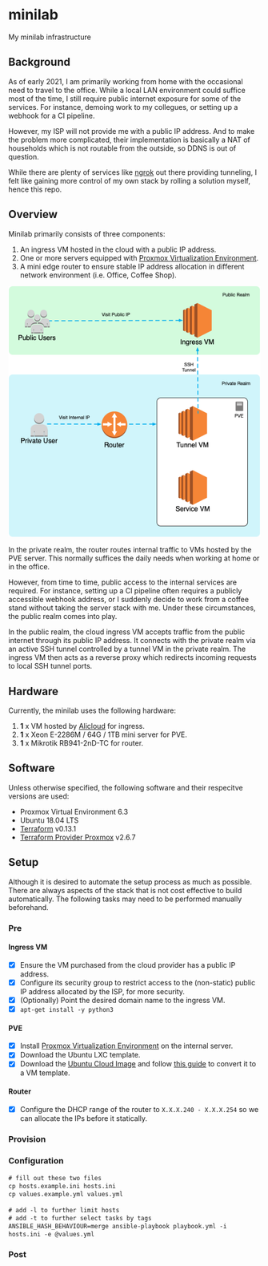 # minilab

My minilab infrastructure

## Background

As of early 2021, I am primarily working from home with the occasional need to travel to the office. While a local LAN environment could suffice most of the time, I still require public internet exposure for some of the services. For instance, demoing work to my collegues, or setting up a webhook for a CI pipeline. 

However, my ISP will not provide me with a public IP address. And to make the problem more complicated, their implementation is basically a NAT of households which is not routable from the outside, so DDNS is out of question. 

While there are plenty of services like [ngrok](https://ngrok.com) out there providing tunneling, I felt like gaining more control of my own stack by rolling a solution myself, hence this repo.

## Overview

Minilab primarily consists of three components:

1. An ingress VM hosted in the cloud with a public IP address.
2. One or more servers equipped with [Proxmox Virtualization Environment](https://www.proxmox.com/en/proxmox-ve).
3. A mini edge router to ensure stable IP address allocation in different network environment (i.e. Office, Coffee Shop).

![Arch Diagram](assets/arch/diagram.png)

In the private realm, the router routes internal traffic to VMs hosted by the PVE server. This normally suffices the daily needs when working at home or in the office.

However, from time to time, public access to the internal services are required. For instance, setting up a CI pipeline often requires a publicly accessible webhook address, or I suddenly decide to work from a coffee stand without taking the server stack with me. Under these circumstances, the public realm comes into play.


In the public realm, the cloud ingress VM accepts traffic from the public internet through its public IP address. It connects with the private realm via an active SSH tunnel controlled by a tunnel VM in the private realm. The ingress VM then acts as a reverse proxy which redirects incoming requests to local SSH tunnel ports.

## Hardware

Currently, the minilab uses the following hardware:

1. <b>1</b> x VM hosted by [Alicloud](https://aliyun.com) for ingress.
2. <b>1</b> x Xeon E-2286M / 64G / 1TB mini server for PVE.
3. <b>1</b> x Mikrotik RB941-2nD-TC for router.

## Software

Unless otherwise specified, the following software and their respecitve versions are used:
- Proxmox Virtual Environment 6.3
- Ubuntu 18.04 LTS
- [Terraform](https://terraform.io) v0.13.1
- [Terraform Provider Proxmox](https://github.com/Telmate/terraform-provider-proxmox) v2.6.7

## Setup

Although it is desired to automate the setup process as much as possible. There are always aspects of the stack that is not cost effective to build automatically. The following tasks may need to be performed manually beforehand.

### Pre

<h4>Ingress VM</h4>

- [x] Ensure the VM purchased from the cloud provider has a public IP address.
- [x] Configure its security group to restrict access to the (non-static)
public IP address allocated by the ISP, for more security.
- [x] (Optionally) Point the desired domain name to the ingress VM.
- [x] `apt-get install -y python3`

<h4>PVE</h4>

- [x] Install [Proxmox Virtualization Environment](https://www.proxmox.com/en/proxmox-ve) on the internal server.
- [x] Download the Ubuntu LXC template.
- [x] Download the [Ubuntu Cloud Image](https://cloud-images.ubuntu.com/bionic/) and follow [this guide](https://gist.github.com/KrustyHack/fa39e509b5736703fb4a3d664157323f) to convert it to a VM template.

<h4>Router</h4>

- [x] Configure the DHCP range of the router to `X.X.X.240 - X.X.X.254` so we can allocate the IPs before it statically.

### Provision

### Configuration

```
# fill out these two files
cp hosts.example.ini hosts.ini
cp values.example.yml values.yml

# add -l to further limit hosts
# add -t to further select tasks by tags
ANSIBLE_HASH_BEHAVIOUR=merge ansible-playbook playbook.yml -i hosts.ini -e @values.yml
```

### Post